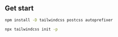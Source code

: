
## Get start

``` sh
npm install -D tailwindcss postcss autoprefixer

npx tailwindcss init -p
```

